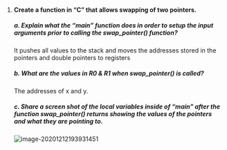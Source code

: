  

1. #### Create a function in “C” that allows swapping of two pointers. 

   ##### a. Explain what the “main” function does in order to setup the input arguments prior to calling the swap_pointer() function? 

   It pushes all values to the stack and moves the addresses stored in the pointers and double pointers to registers

   ##### b. What are the values in R0 & R1 when swap_pointer() is called? 

   The addresses of x and y.

   ##### c. Share a screen shot of the local variables inside of “main” after the function swap_pointer() returns showing the values of the pointers and what they are pointing to.

   ![image-20201212193931451](../Local_Variables_Assign5.png)